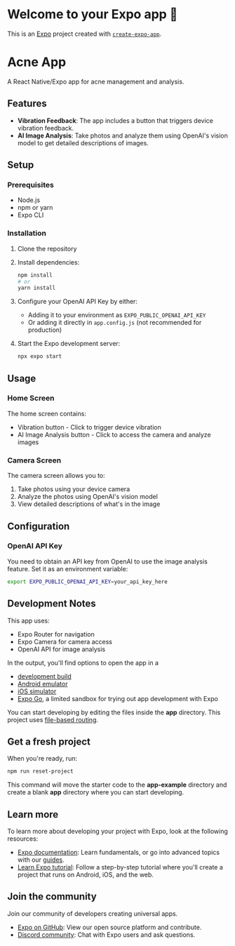 # Welcome to your Expo app 👋

This is an [Expo](https://expo.dev) project created with [`create-expo-app`](https://www.npmjs.com/package/create-expo-app).

# Acne App

A React Native/Expo app for acne management and analysis.

## Features

- **Vibration Feedback**: The app includes a button that triggers device vibration feedback.
- **AI Image Analysis**: Take photos and analyze them using OpenAI's vision model to get detailed descriptions of images.

## Setup

### Prerequisites

- Node.js
- npm or yarn
- Expo CLI

### Installation

1. Clone the repository
2. Install dependencies:

   ```bash
   npm install
   # or
   yarn install
   ```

3. Configure your OpenAI API Key by either:

   - Adding it to your environment as `EXPO_PUBLIC_OPENAI_API_KEY`
   - Or adding it directly in `app.config.js` (not recommended for production)

4. Start the Expo development server:

   ```bash
   npx expo start
   ```

## Usage

### Home Screen

The home screen contains:

- Vibration button - Click to trigger device vibration
- AI Image Analysis button - Click to access the camera and analyze images

### Camera Screen

The camera screen allows you to:

1. Take photos using your device camera
2. Analyze the photos using OpenAI's vision model
3. View detailed descriptions of what's in the image

## Configuration

### OpenAI API Key

You need to obtain an API key from OpenAI to use the image analysis feature. Set it as an environment variable:

```bash
export EXPO_PUBLIC_OPENAI_API_KEY=your_api_key_here
```

## Development Notes

This app uses:

- Expo Router for navigation
- Expo Camera for camera access
- OpenAI API for image analysis

In the output, you'll find options to open the app in a

- [development build](https://docs.expo.dev/develop/development-builds/introduction/)
- [Android emulator](https://docs.expo.dev/workflow/android-studio-emulator/)
- [iOS simulator](https://docs.expo.dev/workflow/ios-simulator/)
- [Expo Go](https://expo.dev/go), a limited sandbox for trying out app development with Expo

You can start developing by editing the files inside the **app** directory. This project uses [file-based routing](https://docs.expo.dev/router/introduction).

## Get a fresh project

When you're ready, run:

```bash
npm run reset-project
```

This command will move the starter code to the **app-example** directory and create a blank **app** directory where you can start developing.

## Learn more

To learn more about developing your project with Expo, look at the following resources:

- [Expo documentation](https://docs.expo.dev/): Learn fundamentals, or go into advanced topics with our [guides](https://docs.expo.dev/guides).
- [Learn Expo tutorial](https://docs.expo.dev/tutorial/introduction/): Follow a step-by-step tutorial where you'll create a project that runs on Android, iOS, and the web.

## Join the community

Join our community of developers creating universal apps.

- [Expo on GitHub](https://github.com/expo/expo): View our open source platform and contribute.
- [Discord community](https://chat.expo.dev): Chat with Expo users and ask questions.
